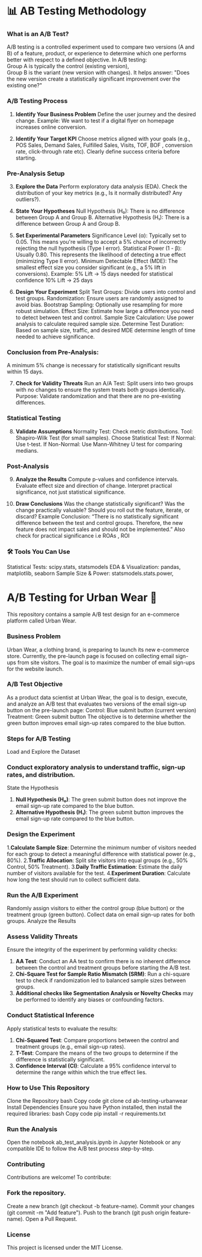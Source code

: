 # 📊 AB Testing Methodology
### What is an A/B Test?
A/B testing is a controlled experiment used to compare two versions (A and B) of a feature, product, or experience to determine which one performs better with respect to a defined objective.
In A/B testing:  
Group A is typically the control (existing version),  
Group B is the variant (new version with changes).
It helps answer: "Does the new version create a statistically significant improvement over the existing one?"


 ### A/B Testing Process
1. **Identify Your Business Problem**
Define the user journey and the desired change.
Example: We want to test if a digital flyer on homepage increases online conversion.

2. **Identify Your Target KPI** 
Choose metrics aligned with your goals (e.g., POS Sales, Demand Sales, Fulfilled Sales, Visits, TOF, BOF , conversion rate, click-through rate etc).
Clearly define success criteria before starting.

### Pre-Analysis Setup
3. **Explore the Data**
Perform exploratory data analysis (EDA).
Check the distribution of your key metrics (e.g., Is it normally distributed? Any outliers?).

4. **State Your Hypotheses**
Null Hypothesis (H₀): There is no difference between Group A and Group B.
Alternative Hypothesis (H₁): There is a difference between Group A and Group B.

5. **Set Experimental Parameters**
Significance Level (α): Typically set to 0.05. This means you're willing to accept a 5% chance of incorrectly rejecting the null hypothesis (Type I error).
Statistical Power (1 - β): Usually 0.80. This represents the likelihood of detecting a true effect (minimizing Type II error).
Minimum Detectable Effect (MDE): The smallest effect size you consider significant (e.g., a 5% lift in conversions).
Example:
5% Lift → 15 days needed for statistical confidence
10% Lift → 25 days

6. **Design Your Experiment**
Split Test Groups: Divide users into control and test groups.
Randomization: Ensure users are randomly assigned to avoid bias. Bootstrap Sampling: Optionally use resampling for more robust simulation.
Effect Size: Estimate how large a difference you need to detect between test and control.
Sample Size Calculation: Use power analysis to calculate required sample size.
Determine Test Duration: Based on sample size, traffic, and desired MDE determine length of time needed to achieve significance.

### Conclusion from Pre-Analysis:
A minimum 5% change is necessary for statistically significant results within 15 days.

7. **Check for Validity Threats**
Run an A/A Test: Split users into two groups with no changes to ensure the system treats both groups identically.
Purpose: Validate randomization and that there are no pre-existing differences.

### Statistical Testing
8. **Validate Assumptions**
Normality Test: Check metric distributions.
Tool: Shapiro-Wilk Test (for small samples).
Choose Statistical Test:
If Normal: Use t-test.
If Non-Normal: Use Mann-Whitney U test for comparing medians.

### Post-Analysis
9. **Analyze the Results**
Compute p-values and confidence intervals.
Evaluate effect size and direction of change.
Interpret practical significance, not just statistical significance.

10. **Draw Conclusions**
Was the change statistically significant?
Was the change practically valuable?
Should you roll out the feature, iterate, or discard?
Example Conclusion:
“There is no statistically significant difference between the test and control groups. Therefore, the new feature does not impact sales and should not be implemented.”
Also check for practical significance i.e ROAs , ROI

### 🛠️ Tools You Can Use
Statistical Tests: scipy.stats, statsmodels
EDA & Visualization: pandas, matplotlib, seaborn
Sample Size & Power: statsmodels.stats.power,




# A/B Testing for Urban Wear 🚀
This repository contains a sample A/B test design for an e-commerce platform called Urban Wear.

### Business Problem
Urban Wear, a clothing brand, is preparing to launch its new e-commerce store. Currently, the pre-launch page is focused on collecting email sign-ups from site visitors. The goal is to maximize the number of email sign-ups for the website launch.

### A/B Test Objective
As a product data scientist at Urban Wear, the goal is to design, execute, and analyze an A/B test that evaluates two versions of the email sign-up button on the pre-launch page:
Control: Blue submit button (current version)
Treatment: Green submit button
The objective is to determine whether the green button improves email sign-up rates compared to the blue button.

### Steps for A/B Testing
Load and Explore the Dataset


### Conduct exploratory analysis to understand traffic, sign-up rates, and distribution.
State the Hypothesis
1. **Null Hypothesis (H₀)**: The green submit button does not improve the email sign-up rate compared to the blue button.
2. **Alternative Hypothesis (H₁)**: The green submit button improves the email sign-up rate compared to the blue button.

### Design the Experiment
1.**Calculate Sample Size**: Determine the minimum number of visitors needed for each group to detect a meaningful difference with statistical power (e.g., 80%).
2.**Traffic Allocation**: Split site visitors into equal groups (e.g., 50% Control, 50% Treatment).
3.**Daily Traffic Estimation**: Estimate the daily number of visitors available for the test.
4.**Experiment Duration**: Calculate how long the test should run to collect sufficient data.

### Run the A/B Experiment
Randomly assign visitors to either the control group (blue button) or the treatment group (green button).
Collect data on email sign-up rates for both groups.
Analyze the Results

### Assess Validity Threats
Ensure the integrity of the experiment by performing validity checks:
1. **AA Test**: Conduct an AA test to confirm there is no inherent difference between the control and treatment groups before starting the A/B test.
2. **Chi-Square Test for Sample Ratio Mismatch (SRM)**: Run a chi-square test to check if randomization led to balanced sample sizes between groups.
3. **Additional checks like Segmentation Analysis or Novelty Checks** may be performed to identify any biases or confounding factors.

### Conduct Statistical Inference
Apply statistical tests to evaluate the results:
1. **Chi-Squared Test**: Compare proportions between the control and treatment groups (e.g., email sign-up rates).
2. **T-Test**: Compare the means of the two groups to determine if the difference is statistically significant.
3. **Confidence Interval (CI)**: Calculate a 95% confidence interval to determine the range within which the true effect lies.

### How to Use This Repository
Clone the Repository
bash
Copy code
git clone 
cd ab-testing-urbanwear
Install Dependencies
Ensure you have Python installed, then install the required libraries:
bash
Copy code
pip install -r requirements.txt

### Run the Analysis
Open the notebook ab_test_analysis.ipynb in Jupyter Notebook or any compatible IDE to follow the A/B test process step-by-step.

### Contributing
Contributions are welcome! To contribute:

### Fork the repository.
Create a new branch (git checkout -b feature-name).
Commit your changes (git commit -m "Add feature").
Push to the branch (git push origin feature-name).
Open a Pull Request.

### License
This project is licensed under the MIT License.
